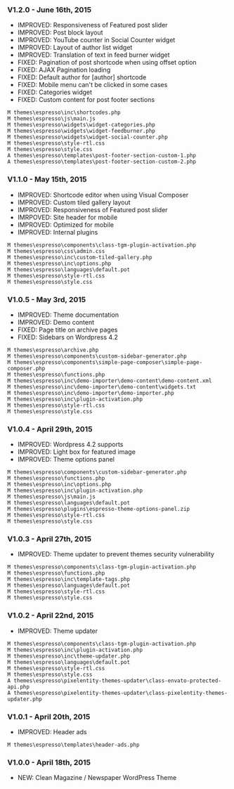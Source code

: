 ### V1.2.0 - June 16th, 2015
* IMPROVED: Responsiveness of Featured post slider
* IMPROVED: Post block layout
* IMPROVED: YouTube counter in Social Counter widget
* IMPROVED: Layout of author list widget
* IMPROVED: Translation of text in feed burner widget
* FIXED: Pagination of post shortcode when using offset option
* FIXED: AJAX Pagination loading
* FIXED: Default author for [author] shortcode
* FIXED: Mobile menu can't be clicked in some cases
* FIXED: Categories widget
* FIXED: Custom content for post footer sections

```
M themes\espresso\inc\shortcodes.php
M themes\espresso\js\main.js
M themes\espresso\widgets\widget-categories.php
M themes\espresso\widgets\widget-feedburner.php
M themes\espresso\widgets\widget-social-counter.php
M themes\espresso\style-rtl.css
M themes\espresso\style.css
A themes\espresso\templates\post-footer-section-custom-1.php
A themes\espresso\templates\post-footer-section-custom-2.php
```

### V1.1.0 - May 15th, 2015
* IMPROVED: Shortcode editor when using Visual Composer
* IMPROVED: Custom tiled gallery layout
* IMPROVED: Responsiveness of Featured post slider
* IMRPOVED: Site header for mobile
* IMPROVED: Optimized for mobile
* IMPROVED: Internal plugins

```
M themes\espresso\components\class-tgm-plugin-activation.php
M themes\espresso\css\admin.css
M themes\espresso\inc\custom-tiled-gallery.php
M themes\espresso\inc\options.php
M themes\espresso\languages\default.pot
M themes\espresso\style-rtl.css
M themes\espresso\style.css
```

### V1.0.5 - May 3rd, 2015
* IMPROVED: Theme documentation
* IMPROVED: Demo content
* FIXED: Page title on archive pages
* FIXED: Sidebars on Wordpress 4.2

```
M themes\espresso\archive.php
M themes\espresso\components\custom-sidebar-generator.php
M themes\espresso\components\simple-page-composer\simple-page-composer.php
M themes\espresso\functions.php
M themes\espresso\inc\demo-importer\demo-content\demo-content.xml
M themes\espresso\inc\demo-importer\demo-content\widgets.txt
M themes\espresso\inc\demo-importer\demo-importer.php
M themes\espresso\inc\plugin-activation.php
M themes\espresso\style-rtl.css
M themes\espresso\style.css
```

### V1.0.4 - April 29th, 2015
* IMPROVED: Wordpress 4.2 supports
* IMPROVED: Light box for featured image
* IMPROVED: Theme options panel

```
M themes\espresso\components\custom-sidebar-generator.php
M themes\espresso\functions.php
M themes\espresso\inc\options.php
M themes\espresso\inc\plugin-activation.php
M themes\espresso\js\main.js
M themes\espresso\languages\default.pot
M themes\espresso\plugins\espresso-theme-options-panel.zip
M themes\espresso\style-rtl.css
M themes\espresso\style.css
```

### V1.0.3 - April 27th, 2015
* IMPROVED: Theme updater to prevent themes security vulnerability

```
M themes\espresso\components\class-tgm-plugin-activation.php
M themes\espresso\functions.php
M themes\espresso\inc\template-tags.php
M themes\espresso\languages\default.pot
M themes\espresso\style-rtl.css
M themes\espresso\style.css
```

### V1.0.2 - April 22nd, 2015
* IMPROVED: Theme updater

```
M themes\espresso\components\class-tgm-plugin-activation.php
M themes\espresso\inc\plugin-activation.php
M themes\espresso\inc\theme-updater.php
M themes\espresso\languages\default.pot
M themes\espresso\style-rtl.css
M themes\espresso\style.css
A themes\espresso\pixelentity-themes-updater\class-envato-protected-api.php
A themes\espresso\pixelentity-themes-updater\class-pixelentity-themes-updater.php
```

### V1.0.1 - April 20th, 2015
* IMPROVED: Header ads

```
M themes\espresso\templates\header-ads.php
```

### V1.0.0 - April 18th, 2015
* NEW: Clean Magazine / Newspaper WordPress Theme